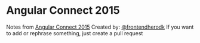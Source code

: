 # Angular Connect 2015
Notes from [Angular Connect 2015](http://angularconnect.com/)
Created by: [@frontendherodk](http://twitter.com/frontendherodk)
If you want to add or rephrase something, just create a pull request
